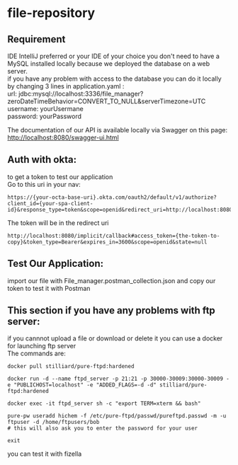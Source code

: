 # file-repository

## Requirement 
IDE IntelliJ preferred or your IDE of your choice
you don't need to have a MySQL installed locally because we deployed the database on a web server. <br />
if you have any problem with access to the database you can do it locally <br />
by changing 3 lines in application.yaml :<br />
    url: jdbc:mysql://localhost:3336/file_manager?zeroDateTimeBehavior=CONVERT_TO_NULL&serverTimezone=UTC <br />
    username: yourUsermane <br />
    password: yourPassword <br />
    
The documentation of our API is available locally via Swagger on this page: [http://localhost:8080/swagger-ui.html](http://localhost:8080/swagger-ui.html)
## Auth with okta:
to get a token to test our application <br/>
Go to this uri in your nav:
```
https://{your-octa-base-uri}.okta.com/oauth2/default/v1/authorize?client_id={your-spa-client-id}&response_type=token&scope=openid&redirect_uri=http://localhost:8080/implicit/callback&state=null&nonce=foo

```
The token will be in the redirect uri <br/>
```
http://localhost:8080/implicit/callback#access_token={the-token-to-copy}&token_type=Bearer&expires_in=3600&scope=openid&state=null
```
## Test Our Application:
import our file with File_manager.postman_collection.json and copy our token to test it with Postman <br/>
## This section if you have any problems with ftp server: 
if you cannnot upload a file or download or delete it you can use a docker for launching ftp server <br /> 
The commands are:
```
docker pull stilliard/pure-ftpd:hardened

docker run -d --name ftpd_server -p 21:21 -p 30000-30009:30000-30009 -e "PUBLICHOST=localhost" -e "ADDED_FLAGS=-d -d" stilliard/pure-ftpd:hardened

docker exec -it ftpd_server sh -c "export TERM=xterm && bash"

pure-pw useradd hichem -f /etc/pure-ftpd/passwd/pureftpd.passwd -m -u ftpuser -d /home/ftpusers/bob
# this will also ask you to enter the password for your user

exit
```
you can test it with fizella 
